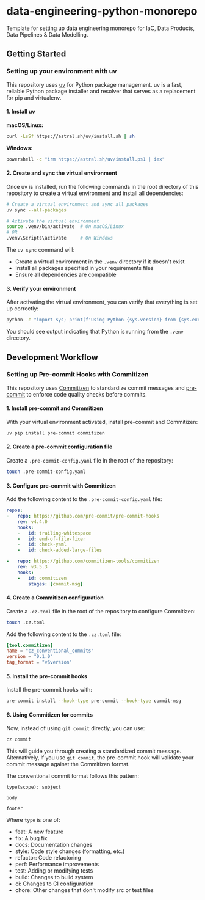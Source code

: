 # data-engineering-python-monorepo
Template for setting up data engineering monorepo for IaC, Data Products, Data Pipelines &amp; Data Modelling.

## Getting Started

### Setting up your environment with uv

This repository uses [uv](https://github.com/astral-sh/uv) for Python package management. uv is a fast, reliable Python package installer and resolver that serves as a replacement for pip and virtualenv.

#### 1. Install uv

**macOS/Linux:**
```bash
curl -LsSf https://astral.sh/uv/install.sh | sh
```

**Windows:**
```bash
powershell -c "irm https://astral.sh/uv/install.ps1 | iex"
```

#### 2. Create and sync the virtual environment

Once uv is installed, run the following commands in the root directory of this repository to create a virtual environment and install all dependencies:

```bash
# Create a virtual environment and sync all packages
uv sync --all-packages

# Activate the virtual environment
source .venv/bin/activate  # On macOS/Linux
# OR
.venv\Scripts\activate     # On Windows
```

The `uv sync` command will:
- Create a virtual environment in the `.venv` directory if it doesn't exist
- Install all packages specified in your requirements files
- Ensure all dependencies are compatible

#### 3. Verify your environment

After activating the virtual environment, you can verify that everything is set up correctly:

```bash
python -c "import sys; print(f'Using Python {sys.version} from {sys.executable}')"
```

You should see output indicating that Python is running from the `.venv` directory.

## Development Workflow

### Setting up Pre-commit Hooks with Commitizen

This repository uses [Commitizen](https://commitizen-tools.github.io/commitizen/) to standardize commit messages and [pre-commit](https://pre-commit.com/) to enforce code quality checks before commits.

#### 1. Install pre-commit and Commitizen

With your virtual environment activated, install pre-commit and Commitizen:

```bash
uv pip install pre-commit commitizen
```

#### 2. Create a pre-commit configuration file

Create a `.pre-commit-config.yaml` file in the root of the repository:

```bash
touch .pre-commit-config.yaml
```

#### 3. Configure pre-commit with Commitizen

Add the following content to the `.pre-commit-config.yaml` file:

```yaml
repos:
-   repo: https://github.com/pre-commit/pre-commit-hooks
    rev: v4.4.0
    hooks:
    -   id: trailing-whitespace
    -   id: end-of-file-fixer
    -   id: check-yaml
    -   id: check-added-large-files

-   repo: https://github.com/commitizen-tools/commitizen
    rev: v3.5.3
    hooks:
    -   id: commitizen
        stages: [commit-msg]
```

#### 4. Create a Commitizen configuration

Create a `.cz.toml` file in the root of the repository to configure Commitizen:

```bash
touch .cz.toml
```

Add the following content to the `.cz.toml` file:

```toml
[tool.commitizen]
name = "cz_conventional_commits"
version = "0.1.0"
tag_format = "v$version"
```

#### 5. Install the pre-commit hooks

Install the pre-commit hooks with:

```bash
pre-commit install --hook-type pre-commit --hook-type commit-msg
```

#### 6. Using Commitizen for commits

Now, instead of using `git commit` directly, you can use:

```bash
cz commit
```

This will guide you through creating a standardized commit message. Alternatively, if you use `git commit`, the pre-commit hook will validate your commit message against the Commitizen format.

The conventional commit format follows this pattern:
```
type(scope): subject

body

footer
```

Where `type` is one of:
- feat: A new feature
- fix: A bug fix
- docs: Documentation changes
- style: Code style changes (formatting, etc.)
- refactor: Code refactoring
- perf: Performance improvements
- test: Adding or modifying tests
- build: Changes to build system
- ci: Changes to CI configuration
- chore: Other changes that don't modify src or test files
